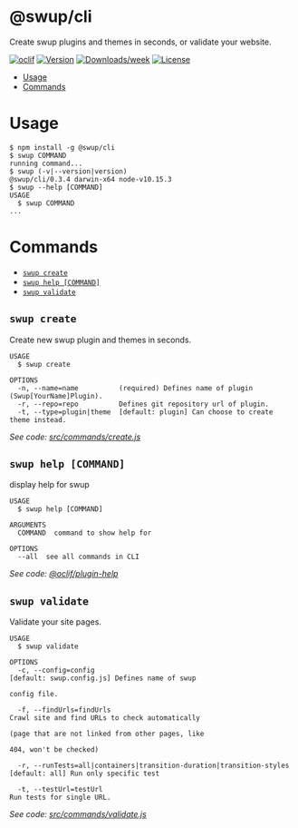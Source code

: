 @swup/cli
=========

Create swup plugins and themes in seconds, or validate your website.

[![oclif](https://img.shields.io/badge/cli-oclif-brightgreen.svg)](https://oclif.io)
[![Version](https://img.shields.io/npm/v/@swup/cli.svg)](https://npmjs.org/package/@swup/cli)
[![Downloads/week](https://img.shields.io/npm/dw/@swup/cli.svg)](https://npmjs.org/package/@swup/cli)
[![License](https://img.shields.io/npm/l/@swup/cli.svg)](https://github.com/gmrchk/cli/blob/master/package.json)

<!-- toc -->
* [Usage](#usage)
* [Commands](#commands)
<!-- tocstop -->
# Usage
<!-- usage -->
```sh-session
$ npm install -g @swup/cli
$ swup COMMAND
running command...
$ swup (-v|--version|version)
@swup/cli/0.3.4 darwin-x64 node-v10.15.3
$ swup --help [COMMAND]
USAGE
  $ swup COMMAND
...
```
<!-- usagestop -->
# Commands
<!-- commands -->
* [`swup create`](#swup-create)
* [`swup help [COMMAND]`](#swup-help-command)
* [`swup validate`](#swup-validate)

## `swup create`

Create new swup plugin and themes in seconds.

```
USAGE
  $ swup create

OPTIONS
  -n, --name=name          (required) Defines name of plugin (Swup[YourName]Plugin).
  -r, --repo=repo          Defines git repository url of plugin.
  -t, --type=plugin|theme  [default: plugin] Can choose to create theme instead.
```

_See code: [src/commands/create.js](https://github.com/swup/cli/blob/v0.3.4/src/commands/create.js)_

## `swup help [COMMAND]`

display help for swup

```
USAGE
  $ swup help [COMMAND]

ARGUMENTS
  COMMAND  command to show help for

OPTIONS
  --all  see all commands in CLI
```

_See code: [@oclif/plugin-help](https://github.com/oclif/plugin-help/blob/v2.1.6/src/commands/help.ts)_

## `swup validate`

Validate your site pages.

```
USAGE
  $ swup validate

OPTIONS
  -c, --config=config                                                  [default: swup.config.js] Defines name of swup
                                                                       config file.

  -f, --findUrls=findUrls                                              Crawl site and find URLs to check automatically
                                                                       (page that are not linked from other pages, like
                                                                       404, won't be checked)

  -r, --runTests=all|containers|transition-duration|transition-styles  [default: all] Run only specific test

  -t, --testUrl=testUrl                                                Run tests for single URL.
```

_See code: [src/commands/validate.js](https://github.com/swup/cli/blob/v0.3.4/src/commands/validate.js)_
<!-- commandsstop -->
